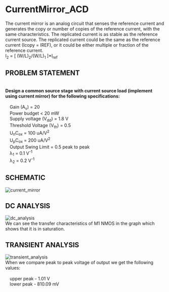 # CurrentMirror_ACD

The current mirror is an analog circuit that senses the reference current and generates the copy or number of copies of the reference current, with the same characteristics. The replicated current is as stable as the reference current source. The replicated current could be the same as the reference current (Icopy = IREF), or it could be either multiple or fraction of the reference current.<br> I<sub>2</sub> = [ (W/L)<sub>2</sub>/(W/L)<sub>1</sub> ]*I<sub>ref</sub> 

## PROBLEM STATEMENT
<br>
<strong>Design a common source stage with current source load (implement using current mirror) for the following specifications:</strong> <br>
  <br>
  &emsp;Gain (A<sub>v</sub>) = 20 <br>
  &emsp;Power budget < 20 mW <br>
  &emsp;Supply voltage (V<sub>dd</sub>) = 1.8 V <br>
  &emsp;Threshold Voltage (V<sub>th</sub>) = 0.5 <br>
  &emsp;U<sub>n</sub>C<sub>ox</sub> = 100 uA/V<sup>2</sup>  <br>
  &emsp;U<sub>p</sub>C<sub>ox</sub> = 200 uA/V<sup>2</sup>  <br>
  &emsp;Output Swing Limit = 0.5 peak to peak <br>
  &emsp;λ<sub>1</sub> = 0.1 V<sup>-1</sup> <br>
  &emsp;λ<sub>2</sub> = 0.2 V<sup>-1</sup>

## SCHEMATIC
![current_mirror](https://github.com/SahilPrabhu/Current_Mirror_ACD/assets/92974277/5e0b3056-af67-4e3d-a8ef-9807e3a03172)


## DC ANALYSIS
![dc_analysis](https://github.com/SahilPrabhu/Current_Mirror_ACD/assets/92974277/aef43d4a-d62a-44ad-adda-dd4d30815268)
<br>
We can see the transfer characteristics of M1 NMOS in the graph which shows that it is in saturation.

## TRANSIENT ANALYSIS
![transient_analysis](https://github.com/SahilPrabhu/Current_Mirror_ACD/assets/92974277/c07758da-3e44-4e14-9fcc-c65556034a2f)
<br>
When we compare peak to peak voltage of output we get the following values:<br>
<br>
  &emsp;upper peak - 1.01 V <br>
  &emsp;lower peak - 810.09 mV
